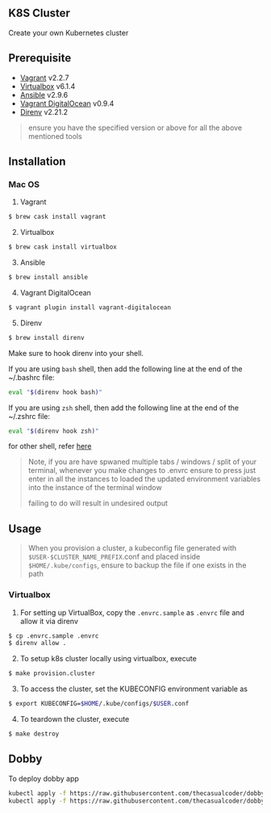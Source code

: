 ## K8S Cluster

Create your own Kubernetes cluster

## Prerequisite

- [Vagrant](https://www.vagrantup.com/) v2.2.7
- [Virtualbox](https://www.virtualbox.org/) v6.1.4
- [Ansible](https://www.ansible.com/) v2.9.6
- [Vagrant DigitalOcean](https://github.com/devopsgroup-io/vagrant-digitalocean) v0.9.4
- [Direnv](https://github.com/direnv/direnv) v2.21.2

> ensure you have the specified version or above for all the above mentioned tools

## Installation

### Mac OS

1. Vagrant
```sh
$ brew cask install vagrant
```

2. Virtualbox
```sh
$ brew cask install virtualbox
```

3. Ansible
```sh
$ brew install ansible
```

4. Vagrant DigitalOcean
```sh
$ vagrant plugin install vagrant-digitalocean
```

5. Direnv

```sh
$ brew install direnv
```

Make sure to hook direnv into your shell.

If you are using `bash` shell, then add the following line at the end of the ~/.bashrc file:

```bash
eval "$(direnv hook bash)"
```

If you are using `zsh` shell, then add the following line at the end of the ~/.zshrc file:

```bash
eval "$(direnv hook zsh)"
```

for other shell, refer [here](https://github.com/direnv/direnv/blob/master/docs/hook.md)

> Note, if you are have spwaned multiple tabs / windows / split of your terminal, whenever you make changes to .envrc
> ensure to press just enter in all the instances to loaded the updated environment variables into the instance of the
> terminal window
>
> failing to do will result in undesired output

## Usage

> When you provision a cluster, a kubeconfig file generated with `$USER-$CLUSTER_NAME_PREFIX`.conf and placed inside `$HOME/.kube/configs`, ensure to backup the file if one exists in the path

### Virtualbox

1. For setting up VirtualBox, copy the `.envrc.sample` as `.envrc` file and allow it via direnv

```bash
$ cp .envrc.sample .envrc
$ direnv allow .
```

2. To setup k8s cluster locally using virtualbox, execute

```bash
$ make provision.cluster
```

3. To access the cluster, set the KUBECONFIG environment variable as

```bash
$ export KUBECONFIG=$HOME/.kube/configs/$USER.conf
```

4. To teardown the cluster, execute
```bash
$ make destroy
```

## Dobby

To deploy dobby app

```bash
kubectl apply -f https://raw.githubusercontent.com/thecasualcoder/dobby/master/examples/kubernetes/deployment.yaml
kubectl apply -f https://raw.githubusercontent.com/thecasualcoder/dobby/master/examples/kubernetes/service.yaml
```

